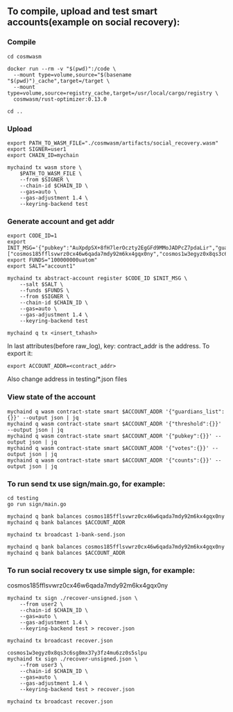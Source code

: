 ## To compile, upload and test smart accounts(example on social recovery):


### Compile
```
cd cosmwasm

docker run --rm -v "$(pwd)":/code \
  --mount type=volume,source="$(basename "$(pwd)")_cache",target=/target \
  --mount type=volume,source=registry_cache,target=/usr/local/cargo/registry \
  cosmwasm/rust-optimizer:0.13.0

cd ..
```
### Upload

```
export PATH_TO_WASM_FILE="./cosmwasm/artifacts/social_recovery.wasm"
export SIGNER=user1
export CHAIN_ID=mychain

mychaind tx wasm store \
    $PATH_TO_WASM_FILE \
    --from $SIGNER \
    --chain-id $CHAIN_ID \
    --gas=auto \
    --gas-adjustment 1.4 \
    --keyring-backend test
```

### Generate account and get addr

```
export CODE_ID=1
export INIT_MSG='{"pubkey":"AuXpdpSX+8fH7lerOczty2EgGFd9MMoJADPcZ7pdaLir","guardians":["cosmos185fflsvwrz0cx46w6qada7mdy92m6kx4gqx0ny","cosmos1w3egyz0x8qs3c6sg8mx37y3fz4mu6zz0s5slpu"],"threshold":2}'
export FUNDS="100000000uatom"
export SALT="account1"

mychaind tx abstract-account register $CODE_ID $INIT_MSG \
    --salt $SALT \
    --funds $FUNDS \
    --from $SIGNER \
    --chain-id $CHAIN_ID \
    --gas=auto \
    --gas-adjustment 1.4 \
    --keyring-backend test

mychaind q tx <insert_txhash>
```
In last attributes(before raw_log), key: contract_addr is the address. To export it:
```
export ACCOUNT_ADDR=<contract_addr>
```

Also change address in testing/*.json files

### View state of the account
```
mychaind q wasm contract-state smart $ACCOUNT_ADDR '{"guardians_list":{}}' --output json | jq
mychaind q wasm contract-state smart $ACCOUNT_ADDR '{"threshold":{}}' --output json | jq
mychaind q wasm contract-state smart $ACCOUNT_ADDR '{"pubkey":{}}' --output json | jq
mychaind q wasm contract-state smart $ACCOUNT_ADDR '{"votes":{}}' --output json | jq
mychaind q wasm contract-state smart $ACCOUNT_ADDR '{"counts":{}}' --output json | jq
```

### To run send tx use sign/main.go, for example:

```
cd testing
go run sign/main.go

mychaind q bank balances cosmos185fflsvwrz0cx46w6qada7mdy92m6kx4gqx0ny
mychaind q bank balances $ACCOUNT_ADDR

mychaind tx broadcast 1-bank-send.json

mychaind q bank balances cosmos185fflsvwrz0cx46w6qada7mdy92m6kx4gqx0ny
mychaind q bank balances $ACCOUNT_ADDR

```

### To run social recovery tx use simple sign, for example:

cosmos185fflsvwrz0cx46w6qada7mdy92m6kx4gqx0ny
```
mychaind tx sign ./recover-unsigned.json \
    --from user2 \
    --chain-id $CHAIN_ID \
    --gas=auto \
    --gas-adjustment 1.4 \
    --keyring-backend test > recover.json

mychaind tx broadcast recover.json

cosmos1w3egyz0x8qs3c6sg8mx37y3fz4mu6zz0s5slpu
mychaind tx sign ./recover-unsigned.json \
    --from user3 \
    --chain-id $CHAIN_ID \
    --gas=auto \
    --gas-adjustment 1.4 \
    --keyring-backend test > recover.json

mychaind tx broadcast recover.json
```
